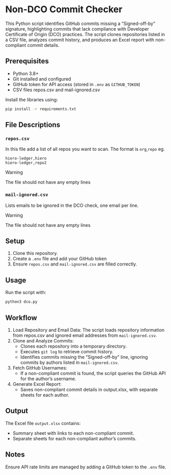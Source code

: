 # Non-DCO Commit Checker

This Python script identifies GitHub commits missing a “Signed-off-by” signature, highlighting commits that lack compliance with Developer Certificate of Origin (DCO) practices. The script clones repositories listed in a CSV file, analyzes commit history, and produces an Excel report with non-compliant commit details.

## Prerequisites

* Python 3.8+
* Git installed and configured
* GitHub token for API access (stored in `.env` as `GITHUB_TOKEN`)
* CSV files repos.csv and mail-ignored.csv

Install the libraries using:
```bash
pip install -r requirements.txt
```

## File Descriptions
### `repos.csv`
In this file add a list of all repos you want to scan. The format is `org`,`repo` eg. 
```
hiero-ledger,hiero
hiero-ledger,repo2
```
> [!WARNING]  
> The file should not have any empty lines

### `mail-ignored.csv` 

Lists emails to be ignored in the DCO check, one email per line.

> [!WARNING]  
> The file should not have any empty lines

## Setup

1. Clone this repository.
2. Create a `.env` file and add your GitHub token
3. Ensure `repos.csv` and `mail-ignored.csv` are filled correctly.

## Usage

Run the script with:
```bash
python3 dco.py
```


## Workflow

1.	Load Repository and Email Data: The script loads repository information from repos.csv and ignored email addresses from `mail-ignored.csv`.
2.	Clone and Analyze Commits:
      - Clones each repository into a temporary directory.
      - Executes `git log` to retrieve commit history.
      - Identifies commits missing the “Signed-off-by” line, ignoring commits by authors listed in `mail-ignored.csv`.
3. Fetch GitHub Usernames:
      - If a non-compliant commit is found, the script queries the GitHub API for the author’s username.
4. Generate Excel Report:
      - Saves non-compliant commit details in output.xlsx, with separate sheets for each author.

## Output

The Excel file `output.xlsx` contains:
* Summary sheet with links to each non-compliant commit.
* Separate sheets for each non-compliant author’s commits.

## Notes
Ensure API rate limits are managed by adding a GitHub token to the `.env` file.
